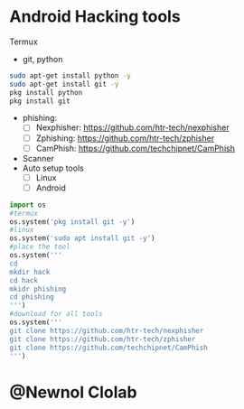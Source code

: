# Android Hacking tools

Termux 

- git, python

```bash
sudo apt-get install python -y
sudo apt-get install git -y
pkg install python
pkg install git
```

- phishing:
    - [ ]  Nexphisher: https://github.com/htr-tech/nexphisher
    - [ ]  Zphishing: https://github.com/htr-tech/zphisher
    - [ ]  CamPhish: https://github.com/techchipnet/CamPhish
- Scanner
- Auto setup tools
    - [ ]  Linux
    - [ ]  Android

```python
import os
#termux
os.system('pkg install git -y')
#linux
os.system('sudo apt install git -y')
#place the tool
os.system('''
cd
mkdir hack
cd hack
mkidr phishing
cd phishing
''')
#download for all tools
os.system('''
git clone https://github.com/htr-tech/nexphisher
git clone https://github.com/htr-tech/zphisher
git clone https://github.com/techchipnet/CamPhish
''')

```

# @Newnol Clolab
